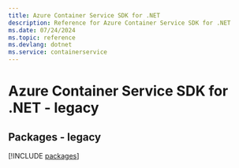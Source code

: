 ```yaml
---
title: Azure Container Service SDK for .NET
description: Reference for Azure Container Service SDK for .NET
ms.date: 07/24/2024
ms.topic: reference
ms.devlang: dotnet
ms.service: containerservice
---
```

# Azure Container Service SDK for .NET - legacy
## Packages - legacy
[!INCLUDE [packages](container-service-index.md)]